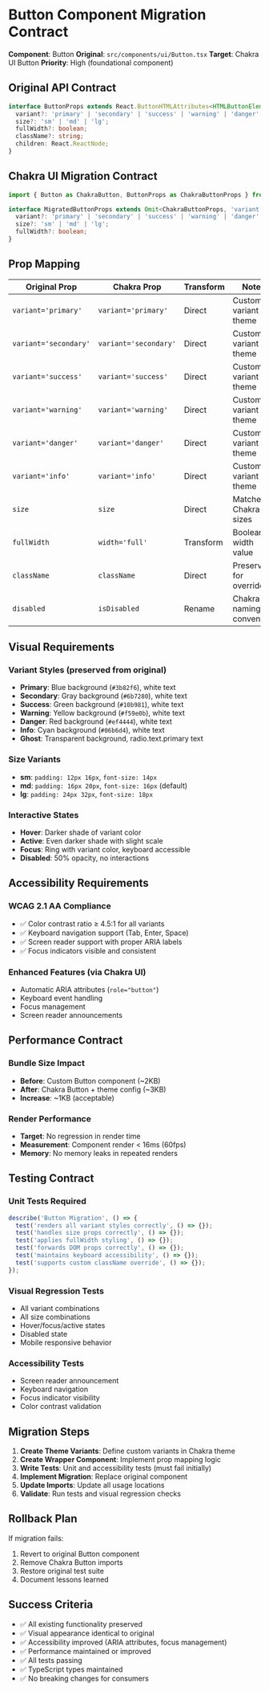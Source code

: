 # Button Component Migration Contract

**Component**: Button
**Original**: `src/components/ui/Button.tsx`
**Target**: Chakra UI Button
**Priority**: High (foundational component)

## Original API Contract

```typescript
interface ButtonProps extends React.ButtonHTMLAttributes<HTMLButtonElement> {
  variant?: 'primary' | 'secondary' | 'success' | 'warning' | 'danger' | 'info';
  size?: 'sm' | 'md' | 'lg';
  fullWidth?: boolean;
  className?: string;
  children: React.ReactNode;
}
```

## Chakra UI Migration Contract

```typescript
import { Button as ChakraButton, ButtonProps as ChakraButtonProps } from '@chakra-ui/react';

interface MigratedButtonProps extends Omit<ChakraButtonProps, 'variant' | 'size'> {
  variant?: 'primary' | 'secondary' | 'success' | 'warning' | 'danger' | 'info' | 'ghost';
  size?: 'sm' | 'md' | 'lg';
  fullWidth?: boolean;
}
```

## Prop Mapping

| Original Prop | Chakra Prop | Transform | Notes |
|---------------|-------------|-----------|-------|
| `variant='primary'` | `variant='primary'` | Direct | Custom variant in theme |
| `variant='secondary'` | `variant='secondary'` | Direct | Custom variant in theme |
| `variant='success'` | `variant='success'` | Direct | Custom variant in theme |
| `variant='warning'` | `variant='warning'` | Direct | Custom variant in theme |
| `variant='danger'` | `variant='danger'` | Direct | Custom variant in theme |
| `variant='info'` | `variant='info'` | Direct | Custom variant in theme |
| `size` | `size` | Direct | Matches Chakra sizes |
| `fullWidth` | `width='full'` | Transform | Boolean → width value |
| `className` | `className` | Direct | Preserved for override |
| `disabled` | `isDisabled` | Rename | Chakra naming convention |

## Visual Requirements

### Variant Styles (preserved from original)
- **Primary**: Blue background (`#3b82f6`), white text
- **Secondary**: Gray background (`#6b7280`), white text
- **Success**: Green background (`#10b981`), white text
- **Warning**: Yellow background (`#f59e0b`), white text
- **Danger**: Red background (`#ef4444`), white text
- **Info**: Cyan background (`#06b6d4`), white text
- **Ghost**: Transparent background, radio.text.primary text

### Size Variants
- **sm**: `padding: 12px 16px`, `font-size: 14px`
- **md**: `padding: 16px 20px`, `font-size: 16px` (default)
- **lg**: `padding: 24px 32px`, `font-size: 18px`

### Interactive States
- **Hover**: Darker shade of variant color
- **Active**: Even darker shade with slight scale
- **Focus**: Ring with variant color, keyboard accessible
- **Disabled**: 50% opacity, no interactions

## Accessibility Requirements

### WCAG 2.1 AA Compliance
- ✅ Color contrast ratio ≥ 4.5:1 for all variants
- ✅ Keyboard navigation support (Tab, Enter, Space)
- ✅ Screen reader support with proper ARIA labels
- ✅ Focus indicators visible and consistent

### Enhanced Features (via Chakra UI)
- Automatic ARIA attributes (`role="button"`)
- Keyboard event handling
- Focus management
- Screen reader announcements

## Performance Contract

### Bundle Size Impact
- **Before**: Custom Button component (~2KB)
- **After**: Chakra Button + theme config (~3KB)
- **Increase**: ~1KB (acceptable)

### Render Performance
- **Target**: No regression in render time
- **Measurement**: Component render < 16ms (60fps)
- **Memory**: No memory leaks in repeated renders

## Testing Contract

### Unit Tests Required
```typescript
describe('Button Migration', () => {
  test('renders all variant styles correctly', () => {});
  test('handles size props correctly', () => {});
  test('applies fullWidth styling', () => {});
  test('forwards DOM props correctly', () => {});
  test('maintains keyboard accessibility', () => {});
  test('supports custom className override', () => {});
});
```

### Visual Regression Tests
- All variant combinations
- All size combinations
- Hover/focus/active states
- Disabled state
- Mobile responsive behavior

### Accessibility Tests
- Screen reader announcement
- Keyboard navigation
- Focus indicator visibility
- Color contrast validation

## Migration Steps

1. **Create Theme Variants**: Define custom variants in Chakra theme
2. **Create Wrapper Component**: Implement prop mapping logic
3. **Write Tests**: Unit and accessibility tests (must fail initially)
4. **Implement Migration**: Replace original component
5. **Update Imports**: Update all usage locations
6. **Validate**: Run tests and visual regression checks

## Rollback Plan

If migration fails:
1. Revert to original Button component
2. Remove Chakra Button imports
3. Restore original test suite
4. Document lessons learned

## Success Criteria

- ✅ All existing functionality preserved
- ✅ Visual appearance identical to original
- ✅ Accessibility improved (ARIA attributes, focus management)
- ✅ Performance maintained or improved
- ✅ All tests passing
- ✅ TypeScript types maintained
- ✅ No breaking changes for consumers